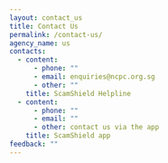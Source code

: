 ```yaml
---
layout: contact_us
title: Contact Us
permalink: /contact-us/
agency_name: us
contacts:
  - content:
      - phone: ""
      - email: enquiries@ncpc.org.sg
      - other: ""
    title: ScamShield Helpline
  - content:
      - phone: ""
      - email: ""
      - other: contact us via the app
    title: ScamShield app
feedback: ""
---
```

